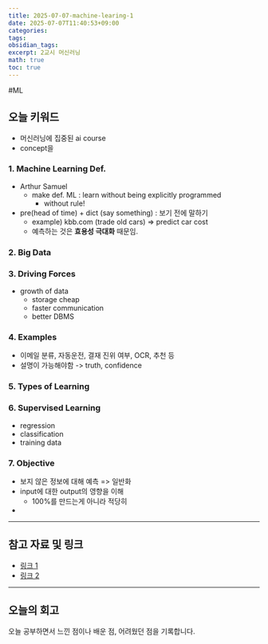 ```yaml
---
title: 2025-07-07-machine-learing-1
date: 2025-07-07T11:40:53+09:00
categories: 
tags: 
obsidian_tags: 
excerpt: 2교시 머신러닝
math: true
toc: true
---
```

#ML

## 오늘 키워드
- 머신러닝에 집중된 ai course
- concept을 

### 1. Machine Learning Def.
- Arthur Samuel 
	- make def. ML : learn without being explicitly programmed
		- without rule!
- pre(head of time) + dict (say something) : 보기 전에 말하기
	- example) kbb.com (trade old cars) => predict car cost
	- 예측하는 것은 **효용성 극대화** 때문임.

### 2. Big Data

### 3. Driving Forces
- growth of data
	- storage cheap
	- faster communication
	- better DBMS

### 4. Examples
- 이메일 분류, 자동운전, 결재 진위 여부, OCR, 추천 등
- 설명이 가능해야함 -> truth, confidence

### 5. Types of Learning

### 6. Supervised Learning
- regression 
- classification
- training data 
### 7.  Objective
- 보지 않은 정보에 대해 예측 => 일반화
- input에 대한 output의 영향을 이해
	- 100%를 만드는게 아니라 적당히 
- 
---

## 참고 자료 및 링크

- [링크 1](https://example.com)
- [링크 2](https://example.com)

---

## 오늘의 회고

오늘 공부하면서 느낀 점이나 배운 점, 어려웠던 점을 기록합니다.

